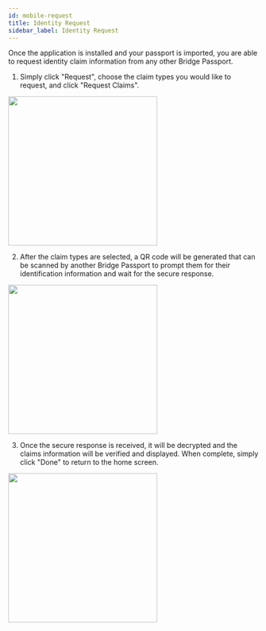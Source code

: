 ```yaml
---
id: mobile-request
title: Identity Request
sidebar_label: Identity Request
---
```


Once the application is installed and your passport is imported, you are able to request identity claim information from any other Bridge Passport.  

1. Simply click "Request", choose the claim types you would like to request, and click "Request Claims".

<img class='centered' src='/img/mobile/claim-request-send.png' width="300"></img>

2. After the claim types are selected, a QR code will be generated that can be scanned by another Bridge Passport to prompt them for their identification information and wait for the secure response.

<img class='centered' src='/img/mobile/claim-request-send-code.png' width="300"></img>

3. Once the secure response is received, it will be decrypted and the claims information will be verified and displayed.  When complete, simply click "Done" to return to the home screen.

<img class='centered' src='/img/mobile/claim-request-response.png' width="300"></img>

